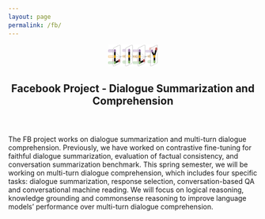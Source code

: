 ```yaml
---
layout: page
permalink: /fb/
---
```


<center><a href="https://yale-lily.github.io/"><img src="/lily-logo.png" alt="test image" width="20%" height="20%"></a></center>
  <header class="post-header">
    <h2 class="post-title">Facebook Project - Dialogue Summarization and Comprehension</h2>
  </header> 

<p align="left">
<div class="left">
The FB project works on dialogue summarization and multi-turn dialogue comprehension. Previously, we have worked on contrastive fine-tuning for faithful dialogue summarization, evaluation of factual consistency, and conversation summarization benchmark. This spring semester, we will be working on multi-turn dialogue comprehension, which includes four specific tasks: dialogue summarization, response selection, conversation-based QA and conversational machine reading. We will focus on logical reasoning, knowledge grounding and commonsense reasoning to improve language models’ performance over multi-turn dialogue comprehension.
</div>
</p>
